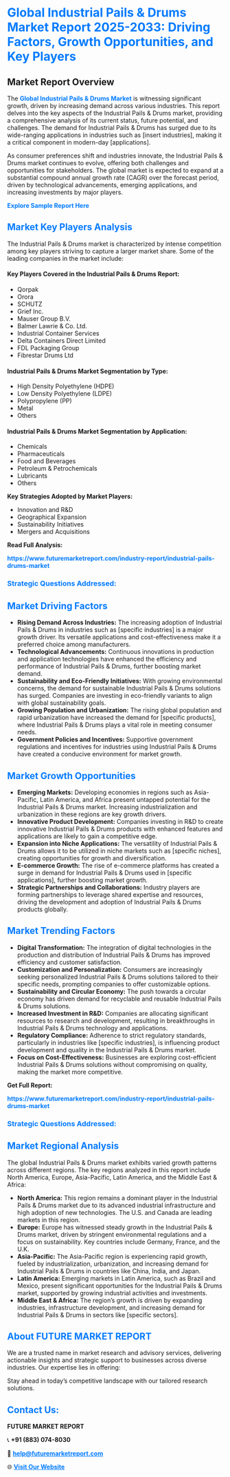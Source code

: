 <h1 style="color: #007BFF;">Global Industrial Pails & Drums Market Report 2025-2033: Driving Factors, Growth Opportunities, and Key Players</h1>

<section id="overview">
<h2>Market Report Overview</h2>
<p>The <a href="https://www.futuremarketreport.com/industry-report/industrial-pails-drums-market" style="color: #007BFF; text-decoration: none;"><strong>Global Industrial Pails & Drums Market</strong></a> is witnessing significant growth, driven by increasing demand across various industries. This report delves into the key aspects of the Industrial Pails & Drums market, providing a comprehensive analysis of its current status, future potential, and challenges. The demand for Industrial Pails & Drums has surged due to its wide-ranging applications in industries such as [insert industries], making it a critical component in modern-day [applications].</p>
<p>As consumer preferences shift and industries innovate, the Industrial Pails & Drums market continues to evolve, offering both challenges and opportunities for stakeholders. The global market is expected to expand at a substantial compound annual growth rate (CAGR) over the forecast period, driven by technological advancements, emerging applications, and increasing investments by major players.</p>
</section>

<section id="overview">
<p><a href="https://www.futuremarketreport.com/request-sample/reportId=57337" style="color: #007BFF; text-decoration: none;"><strong>Explore Sample Report Here</strong></a></p>
</section>

<section id="key-players">
<h2 style="color: #007BFF;">Market Key Players Analysis</h2>
<p>The Industrial Pails & Drums market is characterized by intense competition among key players striving to capture a larger market share. Some of the leading companies in the market include:</p>
<h4>Key Players Covered in the Industrial Pails & Drums Report:</h4>
<ul><li>Qorpak</li><li>Orora</li><li>SCHUTZ</li><li>Grief Inc.</li><li>Mauser Group B.V.</li><li>Balmer Lawrie &amp; Co. Ltd.</li><li>Industrial Container Services</li><li>Delta Containers Direct Limited</li><li>FDL Packaging Group</li><li>Fibrestar Drums Ltd</li></ul>
<h4>Industrial Pails & Drums Market Segmentation by Type:</h4>
<ul><li>High Density Polyethylene (HDPE)</li><li>Low Density Polyethylene (LDPE)</li><li>Polypropylene (PP)</li><li>Metal</li><li>Others</li></ul>

<h4>Industrial Pails & Drums Market Segmentation by Application:</h4>
<ul><li>Chemicals</li><li>Pharmaceuticals</li><li>Food and Beverages</li><li>Petroleum &amp; Petrochemicals</li><li>Lubricants</li><li>Others</li></ul>
<p><strong>Key Strategies Adopted by Market Players:</strong></p>
<ul>
<li>Innovation and R&D</li>
<li>Geographical Expansion</li>
<li>Sustainability Initiatives</li>
<li>Mergers and Acquisitions</li>
</ul>
</section>

<section>
<p><strong>Read Full Analysis: </strong></p><a href="https://www.futuremarketreport.com/industry-report/industrial-pails-drums-market" style="color: #007BFF; text-decoration: none;"><strong>https://www.futuremarketreport.com/industry-report/industrial-pails-drums-market</strong></a>
<h3 style="color: #007BFF;">Strategic Questions Addressed:</h3>
</section>

<section id="driving-factors">
<h2 style="color: #007BFF;">Market Driving Factors</h2>
<ul>
<li><strong>Rising Demand Across Industries:</strong> The increasing adoption of Industrial Pails & Drums in industries such as [specific industries] is a major growth driver. Its versatile applications and cost-effectiveness make it a preferred choice among manufacturers.</li>
<li><strong>Technological Advancements:</strong> Continuous innovations in production and application technologies have enhanced the efficiency and performance of Industrial Pails & Drums, further boosting market demand.</li>
<li><strong>Sustainability and Eco-Friendly Initiatives:</strong> With growing environmental concerns, the demand for sustainable Industrial Pails & Drums solutions has surged. Companies are investing in eco-friendly variants to align with global sustainability goals.</li>
<li><strong>Growing Population and Urbanization:</strong> The rising global population and rapid urbanization have increased the demand for [specific products], where Industrial Pails & Drums plays a vital role in meeting consumer needs.</li>
<li><strong>Government Policies and Incentives:</strong> Supportive government regulations and incentives for industries using Industrial Pails & Drums have created a conducive environment for market growth.</li>
</ul>
</section>

<section id="growth-opportunities">
<h2 style="color: #007BFF;">Market Growth Opportunities</h2>
<ul>
<li><strong>Emerging Markets:</strong> Developing economies in regions such as Asia-Pacific, Latin America, and Africa present untapped potential for the Industrial Pails & Drums market. Increasing industrialization and urbanization in these regions are key growth drivers.</li>
<li><strong>Innovative Product Development:</strong> Companies investing in R&D to create innovative Industrial Pails & Drums products with enhanced features and applications are likely to gain a competitive edge.</li>
<li><strong>Expansion into Niche Applications:</strong> The versatility of Industrial Pails & Drums allows it to be utilized in niche markets such as [specific niches], creating opportunities for growth and diversification.</li>
<li><strong>E-commerce Growth:</strong> The rise of e-commerce platforms has created a surge in demand for Industrial Pails & Drums used in [specific applications], further boosting market growth.</li>
<li><strong>Strategic Partnerships and Collaborations:</strong> Industry players are forming partnerships to leverage shared expertise and resources, driving the development and adoption of Industrial Pails & Drums products globally.</li>
</ul>
</section>

<section id="trending-factors">
<h2 style="color: #007BFF;">Market Trending Factors</h2>
<ul>
<li><strong>Digital Transformation:</strong> The integration of digital technologies in the production and distribution of Industrial Pails & Drums has improved efficiency and customer satisfaction.</li>
<li><strong>Customization and Personalization:</strong> Consumers are increasingly seeking personalized Industrial Pails & Drums solutions tailored to their specific needs, prompting companies to offer customizable options.</li>
<li><strong>Sustainability and Circular Economy:</strong> The push towards a circular economy has driven demand for recyclable and reusable Industrial Pails & Drums solutions.</li>
<li><strong>Increased Investment in R&D:</strong> Companies are allocating significant resources to research and development, resulting in breakthroughs in Industrial Pails & Drums technology and applications.</li>
<li><strong>Regulatory Compliance:</strong> Adherence to strict regulatory standards, particularly in industries like [specific industries], is influencing product development and quality in the Industrial Pails & Drums market.</li>
<li><strong>Focus on Cost-Effectiveness:</strong> Businesses are exploring cost-efficient Industrial Pails & Drums solutions without compromising on quality, making the market more competitive.</li>
</ul>
</section>

<section>
<p><strong>Get Full Report: </strong></p><a href="https://www.futuremarketreport.com/industry-report/industrial-pails-drums-market" style="color: #007BFF; text-decoration: none;"><strong>https://www.futuremarketreport.com/industry-report/industrial-pails-drums-market</strong></a>
<h3 style="color: #007BFF;">Strategic Questions Addressed:</h3>
</section>


<section id="regional-analysis">
<h2 style="color: #007BFF;">Market Regional Analysis</h2>
<p>The global Industrial Pails & Drums market exhibits varied growth patterns across different regions. The key regions analyzed in this report include North America, Europe, Asia-Pacific, Latin America, and the Middle East & Africa:</p>
<ul>
<li><strong>North America:</strong> This region remains a dominant player in the Industrial Pails & Drums market due to its advanced industrial infrastructure and high adoption of new technologies. The U.S. and Canada are leading markets in this region.</li>
<li><strong>Europe:</strong> Europe has witnessed steady growth in the Industrial Pails & Drums market, driven by stringent environmental regulations and a focus on sustainability. Key countries include Germany, France, and the U.K.</li>
<li><strong>Asia-Pacific:</strong> The Asia-Pacific region is experiencing rapid growth, fueled by industrialization, urbanization, and increasing demand for Industrial Pails & Drums in countries like China, India, and Japan.</li>
<li><strong>Latin America:</strong> Emerging markets in Latin America, such as Brazil and Mexico, present significant opportunities for the Industrial Pails & Drums market, supported by growing industrial activities and investments.</li>
<li><strong>Middle East & Africa:</strong> The region’s growth is driven by expanding industries, infrastructure development, and increasing demand for Industrial Pails & Drums in sectors like [specific sectors].</li>
</ul>
</section>

<footer>
<h2 style="color: #007BFF;">About FUTURE MARKET REPORT</h2>
<p>We are a trusted name in market research and advisory services, delivering actionable insights and strategic support to businesses across diverse industries. Our expertise lies in offering:</p>

<p>Stay ahead in today’s competitive landscape with our tailored research solutions.</p>

<h2 style="color: #007BFF;">Contact Us:</h2>
<p><strong>FUTURE MARKET REPORT</strong></p>
<p>📞 <strong>+91 (883) 074-8030</strong></p>
<p>📧 <strong><a href="mailto:help@futuremarketreport.com" style="color: #007BFF;">help@futuremarketreport.com</a></strong></p>
<p>🌐 <strong><a href="https://www.futuremarketreport.com/" style="color: #007BFF;">Visit Our Website</a></strong></p>
</footer>